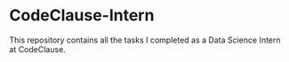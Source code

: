 # CodeClause-Intern
This repository contains all the tasks I completed as a Data Science Intern at CodeClause.

